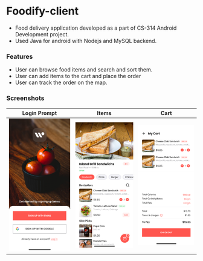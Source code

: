 # Foodify-client
- Food delivery application developed as a part of CS-314 Android Development project.
- Used Java for android with Nodejs and MySQL backend. 

### Features
- User can browse food items and search and sort them.
- User can add items to the cart and place the order
- User can track the order on the map.

### Screenshots
Login Prompt             |  Items             |  Cart
:-------------------------:|:-------------------------:|:-------------------------:
| ![1](screenshots/Signup.png) |![1](screenshots/Item%20specific.png) | ![1](screenshots/Cart.png) |
